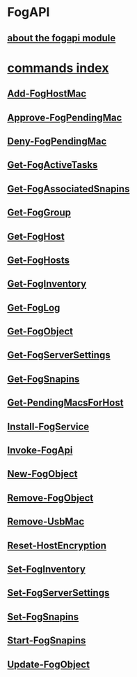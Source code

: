 # FogAPI

## [about the fogapi module](about_FogAPI.md)

# [commands index](commands/index.md)

## [Add-FogHostMac](Add-FogHostMac.md)

## [Approve-FogPendingMac](Approve-FogPendingMac.md)

## [Deny-FogPendingMac](Deny-FogPendingMac.md)

## [Get-FogActiveTasks](Get-FogActiveTasks.md)

## [Get-FogAssociatedSnapins](Get-FogAssociatedSnapins.md)

## [Get-FogGroup](Get-FogGroup.md)

## [Get-FogHost](Get-FogHost.md)

## [Get-FogHosts](Get-FogHosts.md)

## [Get-FogInventory](Get-FogInventory.md)

## [Get-FogLog](Get-FogLog.md)

## [Get-FogObject](Get-FogObject.md)

## [Get-FogServerSettings](Get-FogServerSettings.md)

## [Get-FogSnapins](Get-FogSnapins.md)

## [Get-PendingMacsForHost](Get-PendingMacsForHost.md)

## [Install-FogService](Install-FogService.md)

## [Invoke-FogApi](Invoke-FogApi.md)

## [New-FogObject](New-FogObject.md)

## [Remove-FogObject](Remove-FogObject.md)

## [Remove-UsbMac](Remove-UsbMac.md)

## [Reset-HostEncryption](Reset-HostEncryption.md)

## [Set-FogInventory](Set-FogInventory.md)

## [Set-FogServerSettings](Set-FogServerSettings.md)

## [Set-FogSnapins](Set-FogSnapins.md)

## [Start-FogSnapins](Start-FogSnapins.md)

## [Update-FogObject](Update-FogObject.md)




